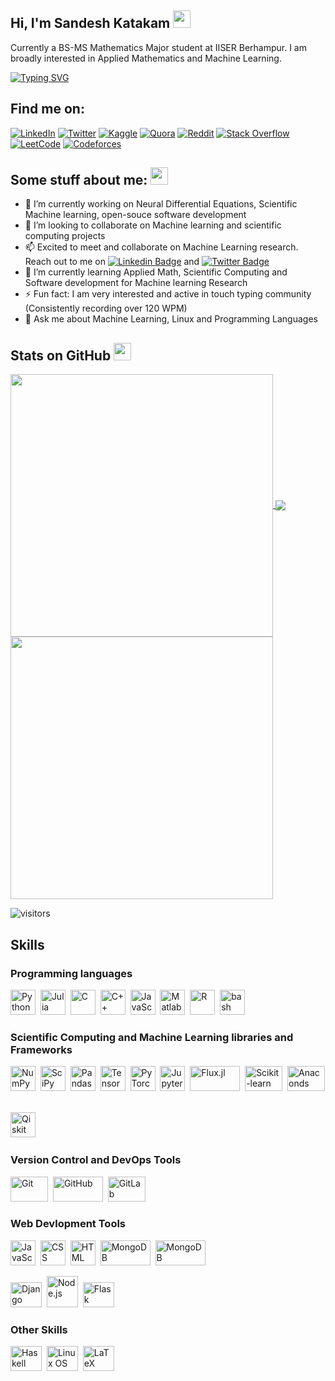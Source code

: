 ## Hi, I'm Sandesh Katakam <img src="https://media.giphy.com/media/hvRJCLFzcasrR4ia7z/giphy.gif" width="28"/>  
Currently a BS-MS Mathematics Major student at IISER Berhampur.  I am broadly interested in Applied Mathematics and Machine Learning.   
  
[![Typing SVG](https://readme-typing-svg.herokuapp.com?font=Fira+Code&pause=1000&color=%23F77B93&width=435&lines=Nice+to+meet+you!;I+am+a+mathematics+undergrad;Interested+in+Machine+Learning)](https://git.io/typing-svg)
## Find me on: 
[![LinkedIn](https://img.shields.io/badge/linkedin-%230077B5.svg?style=for-the-badge&logo=linkedin&logoColor=white)](https://www.linkedin.com/in/sandesh-katakam-79b6b1135/)
[![Twitter](https://img.shields.io/badge/Twitter-%231DA1F2.svg?style=for-the-badge&logo=Twitter&logoColor=white)](https://twitter.com/sandeshkatakam)
[![Kaggle](https://img.shields.io/badge/Kaggle-035a7d?style=for-the-badge&logo=kaggle&logoColor=white)](https://www.kaggle.com/sandeshkatakam)
[![Quora](https://img.shields.io/badge/Quora-%23B92B27.svg?style=for-the-badge&logo=Quora&logoColor=white)](https://www.quora.com/profile/Sandesh-Katakam)
[![Reddit](https://img.shields.io/badge/Reddit-FF4500?style=for-the-badge&logo=reddit&logoColor=white)](https://www.reddit.com/user/sandeshkatakam)
[![Stack Overflow](https://img.shields.io/badge/-Stackoverflow-FE7A16?style=for-the-badge&logo=stack-overflow&logoColor=white)](https://stackoverflow.com/users/18009563/sandesh-katakam)
[![LeetCode](https://img.shields.io/badge/LeetCode-000000?style=for-the-badge&logo=LeetCode&logoColor=#d16c06)](https://leetcode.com/sandesh_katakam/)
[![Codeforces](https://img.shields.io/badge/Codeforces-445f9d?style=for-the-badge&logo=Codeforces&logoColor=white)](https://codeforces.com/profile/sandeshk)

## Some stuff about me: <img src="https://c.tenor.com/uZFq07-ujK8AAAAi/man-shrugging-joypixels.gif" width="28"/>

- 🔭 I’m currently working on Neural Differential Equations, Scientific Machine learning, open-souce software development
- 👯 I’m looking to collaborate on Machine learning and scientific computing projects
- 📫 Excited to meet and collaborate on Machine Learning research. Reach out to me on [![Linkedin Badge](https://img.shields.io/badge/-LinkedIn-0e76a8?style=flat-square&logo=Linkedin&logoColor=white)](https://www.linkedin.com/in/sandesh-katakam-79b6b1135/) and
[![Twitter Badge](https://img.shields.io/badge/-Twitter-00acee?style=flat-square&logo=Twitter&logoColor=white)](https://twitter.com/sandeshkatakam)
- 🌱 I’m currently learning Applied Math, Scientific Computing and Software development for Machine learning Research
- ⚡ Fun fact: I am very interested and active in touch typing community (Consistently recording over 120 WPM)
- 💬 Ask me about Machine Learning, Linux and Programming Languages

<!--
**sandeshkatakam/sandeshkatakam** is a ✨ _special_ ✨ repository because its `README.md` (this file) appears on your GitHub profile.

Here are some ideas to get you started:
![Stack Exchange](https://img.shields.io/badge/StackExchange-%23ffffff.svg?style=for-the-badge&logo=StackExchange&logoColor=white)

 ...
- 👯 I’m looking to collaborate on ...
![CodeChef](https://img.shields.io/badge/CodeChef-%23964B00.svg?style=for-the-badge&logo=CodeChef&logoColor=white)
- .

- 😄 Pronouns: ...

-->
## Stats on GitHub <img src="https://c.tenor.com/ZULdaf8iCHgAAAAi/100-discord.gif" width="28"/>
<a href="https://github.com/sandeshkatakam">
  <img align="center" src="https://github-readme-stats.vercel.app/api?username=sandeshkatakam&theme=gotham&hide_border=true&show_icons=true&count_private=true&include_all_commits=true" width="420" />
</a>

<a href="https://github.com/sandeshkatakam">
  <img align="center" src="https://github-readme-stats.vercel.app/api/top-langs/?username=sandeshkatakam&langs_count=5&layout=compact&hide_border=true&include_all_commits=true&count_private=true&role=OWNER,ORGANIZATION_MEMBER,COLLABORATOR&theme=gotham"  />
</a>

<a href="https://github.com/sandeshkatakam">
  <img align="center" src="https://github-readme-streak-stats.herokuapp.com/?user=sandeshkatakam&theme=gotham&show_icons=true&hide_border=true&border_radius=40%&count_private=true&include_all_commits=true" width="420" />
</a>

![visitors](https://visitor-badge.laobi.icu/badge?page_id=sandeshkatakam.sandeshkatakam)

## Skills

### Programming languages

<div>
  <img src="https://cdn.jsdelivr.net/gh/devicons/devicon/icons/python/python-original.svg" title="Python" alt="Python" width="40" height="40"/>&nbsp;
  <img src="https://cdn.jsdelivr.net/gh/devicons/devicon/icons/julia/julia-original.svg" title="Julia" alt="Julia" width="40" height="40"/>&nbsp;
  <img src="https://cdn.jsdelivr.net/gh/devicons/devicon/icons/c/c-original.svg" title="C" alt="C" width="40" height="40"/>&nbsp;
  <img src="https://cdn.jsdelivr.net/gh/devicons/devicon/icons/cplusplus/cplusplus-original.svg" title="C++" alt="C++" width="40" height="40"/>&nbsp;
  <img src="https://cdn.jsdelivr.net/gh/devicons/devicon/icons/javascript/javascript-original.svg" title="JavaScript" alt="JavaScript" width="40" height="40"/>&nbsp;
  <img src="https://cdn.jsdelivr.net/gh/devicons/devicon/icons/matlab/matlab-original.svg" title="Matlab" alt="Matlab" width="40" height="40"/>&nbsp;
  <img src="https://cdn.jsdelivr.net/gh/devicons/devicon/icons/r/r-original.svg" title="R" alt="R" width="40" height="40"/>&nbsp;
  <img src="https://cdn.jsdelivr.net/gh/devicons/devicon/icons/bash/bash-plain.svg" title="bash" alt="bash" width="40" height="40"/>&nbsp;
          
  
</div>

### Scientific Computing and Machine Learning libraries and Frameworks

<div>
  <img src="https://cdn.jsdelivr.net/gh/devicons/devicon/icons/numpy/numpy-original.svg" title="NumPy" alt="NumPy" width="40" height="40"/>&nbsp;
  <img src="https://scipy.org/images/logo.svg" title="SciPy" alt="SciPy" width="40" height="40"/>&nbsp;
  <img src="https://cdn.jsdelivr.net/gh/devicons/devicon/icons/pandas/pandas-original.svg" title="Pandas" alt="Pandas" width="40" height="40"/>&nbsp;
  <img src="https://cdn.jsdelivr.net/gh/devicons/devicon/icons/tensorflow/tensorflow-original.svg" title="TensorFlow" alt="TensorFlow" width="40" height="40"/>&nbsp;
  <img src="https://upload.wikimedia.org/wikipedia/commons/1/10/PyTorch_logo_icon.svg" title="PyTorch" alt="PyTorch" width="40" height="40"/>&nbsp;
  <img src="https://cdn.jsdelivr.net/gh/devicons/devicon/icons/jupyter/jupyter-original-wordmark.svg" title="Jupyter" alt="Jupyter" width="40" height="40"/>&nbsp;
  <img src="https://fluxml.ai/Flux.jl/stable/assets/logo.png" title="Flux.jl" alt="Flux.jl" width="80" height="40"/>&nbsp;
  <img src="https://raw.githubusercontent.com/scikit-learn/scikit-learn/main/doc/logos/scikit-learn-logo.png" title="Scikit-learn" alt="Scikit-learn" width="60" height="40"/>&nbsp;
  <img src="https://cdn.jsdelivr.net/gh/devicons/devicon/icons/anaconda/anaconda-original-wordmark.svg" title="Anaconda Package manager" alt="Anaconds package manager" width="60" height="40"/>&nbsp;
          
  <img src="https://upload.wikimedia.org/wikipedia/commons/thumb/5/51/Qiskit-Logo.svg/590px-Qiskit-Logo.svg.png?20200211104214" title="Qiskit" alt="Qiskit" width="40" height="40"/>&nbsp;
</div>

### Version Control and DevOps Tools 

<div>
  <img src="https://1000logos.net/wp-content/uploads/2020/08/Git-Logo-500x313.png" title="Git" alt="Git" width="60" height="40"/>&nbsp;
  <img src="https://logos-world.net/wp-content/uploads/2020/11/GitHub-Emblem.png" title="GitHub" alt="GitHub" width="80" height="40"/>&nbsp;
  <img src="https://cdn.jsdelivr.net/gh/devicons/devicon/icons/gitlab/gitlab-original-wordmark.svg" title="GitLab" alt="GitLab" width="60" height="40"/>&nbsp;
          
</div>

### Web Devlopment Tools  

<div>
  <img src="https://cdn.jsdelivr.net/gh/devicons/devicon/icons/javascript/javascript-original.svg" title="JavaScript" alt="JavaScript" width="40" height="40"/>&nbsp;
  <img src="https://cdn.jsdelivr.net/gh/devicons/devicon/icons/css3/css3-original-wordmark.svg" title="CSS" alt="CSS" width="40" height="40"/>&nbsp;
  <img src="https://cdn.jsdelivr.net/gh/devicons/devicon/icons/html5/html5-original-wordmark.svg" title="HTML5" alt="HTML" width="40" height="40"/>&nbsp;
  <img src="https://upload.wikimedia.org/wikipedia/commons/3/32/Mongo-db-logo.png?20180423180141" title="MongoDB" alt="MongoDB" width="80" height="40"/>&nbsp;
  <img src="https://cdn.jsdelivr.net/gh/devicons/devicon/icons/sqlite/sqlite-original-wordmark.svg"  title="MongoDB" alt="MongoDB" width="80" height="40"/>&nbsp;
          
  <img src="https://cdn.jsdelivr.net/gh/devicons/devicon/icons/django/django-plain.svg" title="Django" alt="Django" width="50" height="40"/>&nbsp;
  <img src="https://cdn.jsdelivr.net/gh/devicons/devicon/icons/nodejs/nodejs-original-wordmark.svg" title="Node.js" alt="Node.js" width="50" height="50"/>&nbsp;
  <img src="https://cdn.jsdelivr.net/gh/devicons/devicon/icons/flask/flask-original-wordmark.svg" title="Flask" alt="Flask" width="50" height="40"/>&nbsp;
          
          
</div>

### Other Skills  

<div>

  <img src="https://cdn.jsdelivr.net/gh/devicons/devicon/icons/haskell/haskell-original.svg" title="Haskell" alt="Haskell" width="50" height="40"/>&nbsp;
  <img src="https://cdn.jsdelivr.net/gh/devicons/devicon/icons/linux/linux-original.svg" title="Linux OS" alt="Linux OS" width="50" height="40"/>&nbsp;
  <img src="https://cdn.jsdelivr.net/gh/devicons/devicon/icons/latex/latex-original.svg" title="LaTeX" alt="LaTeX" width="50" height="40"/>&nbsp;
</div> 

